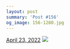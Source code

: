```yaml
---
layout: post
summary: 'Post #156'
og_image: 156-1280.jpg
---
```


<p>
  <time>
    <a href="/156">April 23, 2022</a>
  </time>
  <a href="/156">
    <img src="{{ site.assets_url }}/156-640.jpg" srcset="{{ site.assets_url }}/156-320.jpg 320w, {{ site.assets_url }}/156-640.jpg 640w, {{ site.assets_url }}/156-960.jpg 960w, {{ site.assets_url }}/156-1280.jpg 1280w" sizes="(min-width: 700px) 50vw, calc(100vw - 2rem)" />
  </a>
</p>
